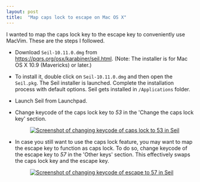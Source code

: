```yaml
---
layout: post
title:  "Map caps lock to escape on Mac OS X"
---
```


I wanted to map the caps lock key to the escape key to conveniently use
MacVim. These are the steps I followed.

* Download `Seil-10.11.0.dmg` from
  <https://pqrs.org/osx/karabiner/seil.html>. (Note: The installer is
  for Mac OS X 10.9 (Mavericks) or later.)

* To install it, double click on `Seil-10.11.0.dmg` and then open the
  `Seil.pkg`. The Seil installer is launched. Complete the installation
  process with default options. Seil gets installed in `/Applications`
  folder.

* Launch Seil from Launchpad.  

* Change keycode of the caps lock key to *53* in the 'Change the caps
  lock key' section.

    <figure>
        <a
        href="{{site.url}}/img/map-caps-lock-to-escape-on-mac-os-x/seil-capslock-to-53.png"
           target="_blank"><img
                class="largeimage"
                src="{{site.url}}/img/map-caps-lock-to-escape-on-mac-os-x/seil-capslock-to-53.png"
                alt="Screenshot of changing keycode of caps lock to 53 in Seil"></a>
    </figure>

* In case you still want to use the caps lock feature, you may want to
  map the escape key to function as caps lock. To do so, change keycode of
  the escape key to *57* in the 'Other keys' section. This effectively
  swaps the caps lock key and the escape key.
  
    <figure>
        <a
        href="{{site.url}}/img/map-caps-lock-to-escape-on-mac-os-x/seil-escape-to-57.png"
           target="_blank"><img
                class="largeimage"
                src="{{site.url}}/img/map-caps-lock-to-escape-on-mac-os-x/seil-escape-to-57.png"
                alt="Screenshot of changing keycode of escape to 57 in Seil"></a>
    </figure>
